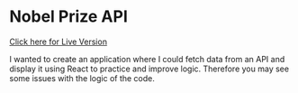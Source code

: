 <h1>Nobel Prize API</h1>

<a href="bright-stardust-02cb60.netlify.app" color="red">
    Click here for Live Version
</a>

<p>I wanted to create an application where I could fetch data from an 
API and display it using React to practice and improve logic. Therefore you may see some issues with the logic of the code.
 </p>

